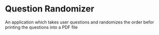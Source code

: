 # Question Randomizer
An application which takes user questions and randomizes the order befor printing the questions into a PDF file
